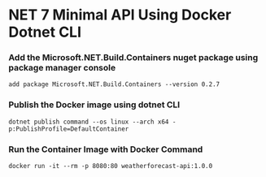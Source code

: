 # NET 7 Minimal API Using Docker Dotnet CLI

### Add the Microsoft.NET.Build.Containers nuget package using package manager console

```
add package Microsoft.NET.Build.Containers --version 0.2.7
```

### Publish the Docker image using dotnet CLI

```
dotnet publish command --os linux --arch x64 -p:PublishProfile=DefaultContainer
```

### Run the Container Image with Docker Command
```
docker run -it --rm -p 8080:80 weatherforecast-api:1.0.0
```
